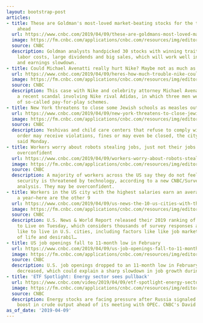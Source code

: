 ```yaml
---
layout: bootstrap-post
articles:
- title: These are Goldman's most-loved market-beating stocks for the tough quarter
    ahead
  url: https://www.cnbc.com/2019/04/09/these-are-goldmans-most-loved-market-beating-stocks-for-the-tough-quarter-ahead.html
  image: https://fm.cnbc.com/applications/cnbc.com/resources/img/editorial/2019/02/22/105755869-1550861007079gettyimages-158870734.1910x1000.jpeg
  source: CNBC
  description: Goldman analysts handpicked 30 stocks with winning traits such as low
    labor costs, large dividends and big sales, which will work well in an economic
    and earnings slowdown.
- title: Could Michael Avenatti really hurt Nike? Maybe not as much as you think
  url: https://www.cnbc.com/2019/04/09/heres-how-much-trouble-nike-could-be-in-with-michael-avenatti.html
  image: https://fm.cnbc.com/applications/cnbc.com/resources/img/editorial/2019/04/08/105838865-1554731172858untitled-1.1910x1000.jpg
  source: CNBC
  description: This case with Nike and celebrity attorney Michael Avenatti mimics
    a recent scandal involving Nike rival Adidas, in which three men were convicted
    of so-called pay-for-play schemes.
- title: New York threatens to close some Jewish schools as measles outbreak worsens
  url: https://www.cnbc.com/2019/04/09/new-york-threatens-to-close-jewish-schools-as-measles-outbreak-worsens.html
  image: https://fm.cnbc.com/applications/cnbc.com/resources/img/editorial/2019/04/09/105841022-1554816267505ap_19086707841468.1910x1000.jpg
  source: CNBC
  description: Yeshivas and child care centers that refuse to comply with the city's
    order may receive violations, fines or may even be closed, the city's health department
    said Monday.
- title: Workers worry about robots stealing jobs, just not their jobs. They may be
    overconfident
  url: https://www.cnbc.com/2019/04/09/workers-worry-about-robots-stealing-jobs-just-not-their-jobs.html
  image: https://fm.cnbc.com/applications/cnbc.com/resources/img/editorial/2018/05/07/105189474-IMG_5396.1910x1000.jpg
  source: CNBC
  description: A majority of workers across the US say they do not feel their job
    security is threatened by technology, according to a new CNBC/SurveyMonkey workplace
    analysis. They may be overconfident.
- title: Workers in the US city with the highest salaries earn an average $77,180
    a year—here are the other 9
  url: https://www.cnbc.com/2019/04/09/us-news-the-10-us-cities-with-the-highest-average-salaries.html
  image: https://fm.cnbc.com/applications/cnbc.com/resources/img/editorial/2019/03/11/105786485-1552318723207momandtoddler2020.1910x1000.jpg
  source: CNBC
  description: U.S. News & World Report released their 2019 ranking of the Best Places
    to Live on Tuesday, which considers thousands of survey responses about what it's
    like to live in U.S. cities, including factors like like job market health, quality
    of life and desirabil…
- title: US job openings fall to 11-month low in February
  url: https://www.cnbc.com/2019/04/09/us-job-openings-fall-to-11-month-low-in-february.html
  image: https://fm.cnbc.com/applications/cnbc.com/resources/img/editorial/2019/01/02/105655817-1546448601310gettyimages-1074931944.1910x1000.jpg
  source: CNBC
  description: U.S. job openings dropped to an 11-month low in February and hiring
    decreased, which could explain a sharp slowdown in job growth during that month.
- title: 'ETF Spotlight: Energy sector sees pullback'
  url: https://www.cnbc.com/video/2019/04/09/etf-spotlight-energy-sector-sees-a-pull-back.html
  image: https://fm.cnbc.com/applications/cnbc.com/resources/img/editorial/2019/04/09/105841158-190409sotsetfspotlight.600x400.jpg
  source: CNBC
  description: Energy stocks are facing pressure after Russia signaled a potential
    boost in crude output ahead of its meeting with OPEC. CNBC's David Faber reports.
as_of_date: '2019-04-09'
---
```


